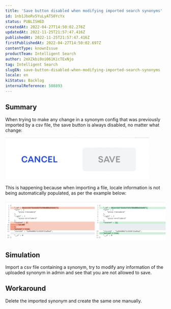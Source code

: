 ```yaml
---
title: 'Save button disabled when modifying imported search synonyms'
id: 1nb1JboRv5YuLyAT50YcYx
status: PUBLISHED
createdAt: 2022-04-27T14:50:02.276Z
updatedAt: 2022-11-25T21:57:47.416Z
publishedAt: 2022-11-25T21:57:47.416Z
firstPublishedAt: 2022-04-27T14:50:02.697Z
contentType: knownIssue
productTeam: Intelligent Search
author: 2mXZkbi0oi061KicTExNjo
tag: Intelligent Search
slugEN: save-button-disabled-when-modifying-imported-search-synonyms
locale: en
kiStatus: Backlog
internalReference: 508893
---
```


## Summary


When trying to make any change in a synonym config that was previously imported by a csv file, the save button is always disabled, no matter what change:

 ![](https://raw.githubusercontent.com/vtexdocs/help-center-content/refs/heads/main/docs/en/known-issues/Intelligent%20Search/save-button-disabled-when-modifying-imported-search-synonyms_1.png)​

This is happening because when importing a file, locale information is not being automatically populated, as per the example below:

 ![](https://raw.githubusercontent.com/vtexdocs/help-center-content/refs/heads/main/docs/en/known-issues/Intelligent%20Search/save-button-disabled-when-modifying-imported-search-synonyms_2.png)​



## Simulation


Import a csv file containing a synonym, try to modify any information of the uploaded synonym in admin and see that you are not allowed to save.



## Workaround


Delete the imported synonym and create the same one manually.

